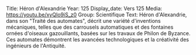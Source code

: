 Title: Héron d'Alexandrie
Year: 125
Display_date: Vers 125
Media: https://youtu.be/xyQIo9iS_z0
Group: Scientifique
Text: Héron d'Alexandrie, dans son "Traité des automates", décrit une variété d'inventions mécaniques, telles que des carrousels automatiques et des fontaines ornées d'oiseaux gazouillants, basées sur les travaux de Philon de Byzance. Ces automates démontrent les avancées technologiques et la créativité des ingénieurs de l'Antiquité.